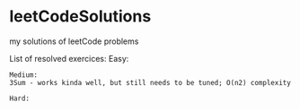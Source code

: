 # leetCodeSolutions
my solutions of leetCode problems

List of resolved exercices:
	Easy: 
	
	Medium:
	3Sum - works kinda well, but still needs to be tuned; O(n2) complexity
	
	Hard: